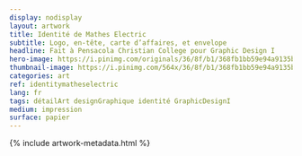 ```yaml
---
display: nodisplay
layout: artwork
title: Identité de Mathes Electric
subtitle: Logo, en-tête, carte d’affaires, et envelope
headline: Fait à Pensacola Christian College pour Graphic Design I
hero-image: https://i.pinimg.com/originals/36/8f/b1/368fb1bb59e94a9135bba3037ddddb46.png
thumbnail-image: https://i.pinimg.com/564x/36/8f/b1/368fb1bb59e94a9135bba3037ddddb46.jpg
categories: art
ref: identitymatheselectric
lang: fr
tags: détailArt designGraphique identité GraphicDesignI
medium: impression
surface: papier
---
```

{% include artwork-metadata.html %}
